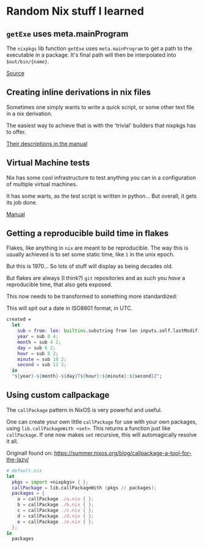 # Random Nix stuff I learned

## `getExe` uses meta.mainProgram

The `nixpkgs` lib function `getExe` uses `meta.mainProgram` to get a path to
the executable in a package. It's final path will then be interpolated into
`$out/bin/{name}`.

[Source](https://github.com/NixOS/nixpkgs/blob/72bf900cbb64d166c4a93ad756f11a78eb9d1600/lib/meta.nix#L433-L438)

## Creating inline derivations in nix files

Sometimes one simply wants to write a quick script, or some other text file in a nix derivation.

The easiest way to achieve that is with the 'trivial' builders that nixpkgs has to offer.

[Their descriptions in the manual](https://nixos.org/manual/nixpkgs/unstable/#chap-trivial-builders)

## Virtual Machine tests

Nix has some cool infrastructure to test anything you can in a configuration of multiple virtual machines.

It has some warts, as the test script is written in python... But overall, it gets its job done.

[Manual](https://nixos.org/manual/nixos/stable/#sec-running-nixos-tests)

## Getting a reproducible build time in flakes

Flakes, like anything in `nix` are meant to be reproducible. The way this is
usually achieved is to set some static time, like `1` in the unix epoch.

But this is 1970... So lots of stuff will display as being decades old.

But flakes are always (I think?) `git` repositories and as such you _have_ a
reproducible time, that also gets exposed.

This now needs to be transformed to something more standardized:

This will spit out a date in ISO8601 format, in UTC.

```nix
created =
  let
    sub = from: len: builtins.substring from len inputs.self.lastModifiedDate;
    year = sub 0 4;
    month = sub 4 2;
    day = sub 6 2;
    hour = sub 8 2;
    minute = sub 10 2;
    second = sub 12 2;
  in
  "${year}-${month}-${day}T${hour}:${minute}:${second}Z";
```

## Using custom callpackage

The `callPackage` pattern in NixOS is very powerful and useful.

One can create your own little `callPackage` for use with your own packages,
using `lib.callPackageWith <set>`. This returns a function just like
`callPackage`. If one now makes `set` recursive, this will automagically
resolve it all.

Originall found on: https://summer.nixos.org/blog/callpackage-a-tool-for-the-lazy/

```nix
# default.nix
let
  pkgs = import <nixpkgs> { };
  callPackage = lib.callPackageWith (pkgs // packages);
  packages = {
    a = callPackage ./a.nix { };
    b = callPackage ./b.nix { };
    c = callPackage ./c.nix { };
    d = callPackage ./d.nix { };
    e = callPackage ./e.nix { };
  };
in
  packages
```
